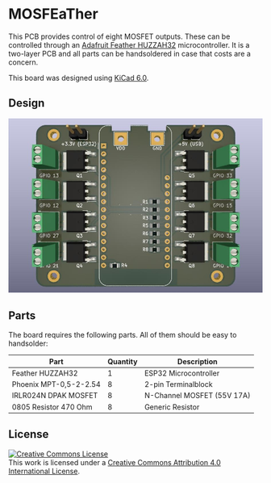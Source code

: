# MOSFEaTher

This PCB provides control of eight MOSFET outputs. These can be controlled through an [Adafruit Feather HUZZAH32](https://www.adafruit.com/product/3405) microcontroller. It is a two-layer PCB and all parts can be handsoldered in case that costs are a concern.

This board was designed using [KiCad 6.0](http://www.kicad.org).


## Design
![Rendering of the board](./board-rendering.jpg)


## Parts
The board requires the following parts. All of them should be easy to handsolder:

Part                   | Quantity | Description
-----------------------|----------|----------------------------
Feather HUZZAH32       | 1        | ESP32 Microcontroller
Phoenix MPT-0,5-2-2.54 | 8        | 2-pin Terminalblock
IRLR024N DPAK MOSFET   | 8        | N-Channel MOSFET (55V 17A)
0805 Resistor 470 Ohm  | 8        | Generic Resistor


## License
<a rel="license" href="http://creativecommons.org/licenses/by/4.0/"><img alt="Creative Commons License" style="border-width:0" src="https://i.creativecommons.org/l/by/4.0/88x31.png" /></a><br />This work is licensed under a <a rel="license" href="http://creativecommons.org/licenses/by/4.0/">Creative Commons Attribution 4.0 International License</a>.
